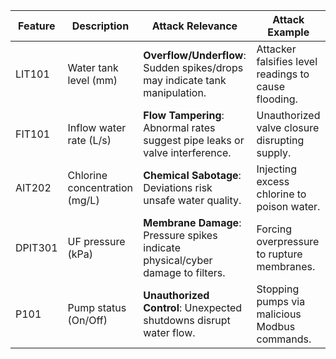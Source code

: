 | Feature | Description                  | Attack Relevance                                                                 | Attack Example                                  |
|---------|------------------------------|---------------------------------------------------------------------------------|------------------------------------------------|
| LIT101  | Water tank level (mm)        | **Overflow/Underflow**: Sudden spikes/drops may indicate tank manipulation.     | Attacker falsifies level readings to cause flooding. |
| FIT101  | Inflow water rate (L/s)      | **Flow Tampering**: Abnormal rates suggest pipe leaks or valve interference.    | Unauthorized valve closure disrupting supply.      |
| AIT202  | Chlorine concentration (mg/L)| **Chemical Sabotage**: Deviations risk unsafe water quality.                    | Injecting excess chlorine to poison water.         |
| DPIT301 | UF pressure (kPa)            | **Membrane Damage**: Pressure spikes indicate physical/cyber damage to filters. | Forcing overpressure to rupture membranes.         |
| P101    | Pump status (On/Off)         | **Unauthorized Control**: Unexpected shutdowns disrupt water flow.              | Stopping pumps via malicious Modbus commands.      |# markdown
